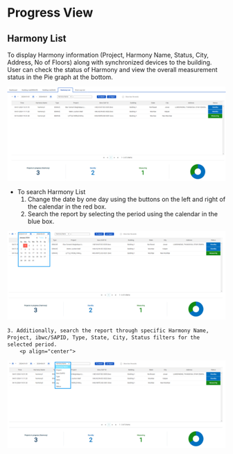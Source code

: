 # Progress View 

## Harmony List 

To display Harmony information (Project, Harmony Name, Status, City, Address, No of Floors) along with synchronized devices to the building. User can check the status of Harmony and view the overall measurement status in the Pie graph at the bottom.
<p align="center">
  <img src="https://github.com/Innowireless-SE/5G_Vuze_Inbuilding_User_Manual/blob/master/docs/images/ProgressView/2-4-1.png?raw=true">
</p>

- 	To search Harmony List
    1. Change the date by one day using the buttons on the left and right of the calendar in the red box.
    2. Search the report by selecting the period using the calendar in the blue box.
    <p align="center">
  <img src="https://github.com/Innowireless-SE/5G_Vuze_Inbuilding_User_Manual/blob/master/docs/images/ProgressView/2-4-2.png?raw=true">
</p>

    3. Additionally, search the report through specific Harmony Name, Project, ibwc/SAPID, Type, State, City, Status filters for the selected period.
        <p align="center">
  <img src="https://github.com/Innowireless-SE/5G_Vuze_Inbuilding_User_Manual/blob/master/docs/images/ProgressView/2-4-3.png?raw=true">
</p>
 
